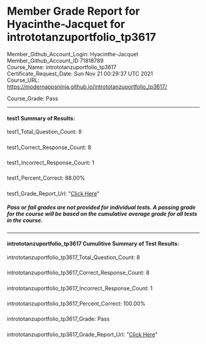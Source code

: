 # Member Grade Report for Hyacinthe-Jacquet for intrototanzuportfolio_tp3617  
   
Member_Github_Account_Login: Hyacinthe-Jacquet  
Member_Github_Account_ID 71818789  
Course_Name: intrototanzuportfolio_tp3617  
Certificate_Request_Date: Sun Nov 21 00:29:37 UTC 2021  
Course_URL: https://modernappsninja.github.io/intrototanzuportfolio_tp3617/  
   
Course_Grade: Pass
   
---  
#### test1 Summary of Results:  
test1_Total_Question_Count: 8
#####  
test1_Correct_Response_Count: 8
#####  
test1_Incorrect_Response_Count: 1
#####  
test1_Percent_Correct: 88.00%
#####  
test1_Grade_Report_Url: "[Click Here](https://github.com/modernappsninjas/Hyacinthe-Jacquet/blob/main/static/userdata/courses/intrototanzuportfolio_tp3617/grade_report.pr74.test1.md)"
##### Pass or fail grades are not provided for individual tests. A passing grade for the course will be based on the cumulative average grade for all tests in the course.  
#####  
---  
#### intrototanzuportfolio_tp3617 Cumulitive Summary of Test Results:  
intrototanzuportfolio_tp3617_Total_Question_Count: 8  
#####  
intrototanzuportfolio_tp3617_Correct_Response_Count: 8  
#####  
intrototanzuportfolio_tp3617_Incorrect_Response_Count: 1 
#####  
intrototanzuportfolio_tp3617_Percent_Correct: 100.00%  
#####  
intrototanzuportfolio_tp3617_Grade: Pass  
#####  
intrototanzuportfolio_tp3617_Grade_Report_Url: "[Click Here](https://github.com/modernappsninjas/Hyacinthe-Jacquet/blob/main/static/userdata/courses/intrototanzuportfolio_tp3617/grade_report.pr76.intrototanzuportfolio_tp3617.md)"
#####  
